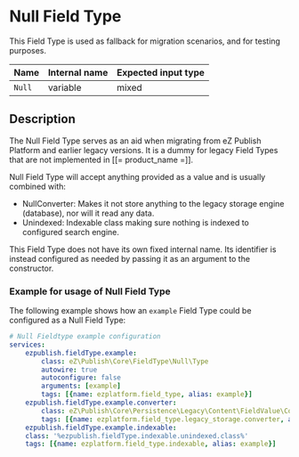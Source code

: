 # Null Field Type

This Field Type is used as fallback for migration scenarios, and for testing purposes.

| Name   | Internal name | Expected input type |
|--------|---------------|---------------------|
| `Null` | variable    | mixed             |

## Description

The Null Field Type serves as an aid when migrating from eZ Publish Platform and earlier legacy versions. It is a dummy for legacy Field Types that are not implemented in [[= product_name =]].

Null Field Type will accept anything provided as a value and is usually combined with:

- NullConverter: Makes it not store anything to the legacy storage engine (database), nor will it read any data.
- Unindexed: Indexable class making sure nothing is indexed to configured search engine.

This Field Type does not have its own fixed internal name. Its identifier is instead configured as needed by passing it as an argument to the constructor.

### Example for usage of Null Field Type

The following example shows how an `example` Field Type could be configured as a Null Field Type:

``` yaml
# Null Fieldtype example configuration
services:
    ezpublish.fieldType.example:
        class: eZ\Publish\Core\FieldType\Null\Type
        autowire: true
        autoconfigure: false
        arguments: [example]
        tags: [{name: ezplatform.field_type, alias: example}]
    ezpublish.fieldType.example.converter:
        class: eZ\Publish\Core\Persistence\Legacy\Content\FieldValue\Converter\NullConverter
        tags: [{name: ezplatform.field_type.legacy_storage.converter, alias: example}]
    ezpublish.fieldType.example.indexable:
    class: '%ezpublish.fieldType.indexable.unindexed.class%'
    tags: [{name: ezplatform.field_type.indexable, alias: example}]
```
